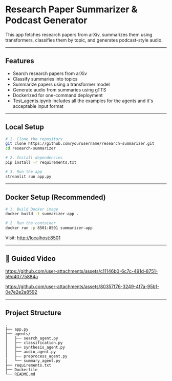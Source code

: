 # Research Paper Summarizer & Podcast Generator

This app fetches research papers from arXiv, summarizes them using transformers, classifies them by topic, and generates podcast-style audio.

---

## Features

- Search research papers from arXiv
- Classify summaries into topics
- Summarize papers using a transformer model
- Generate audio from summaries using gTTS
- Dockerized for one-command deployment
- Test_agents.ipynb includes all the examples for the agents and it's acceptable input format

---

## Local Setup

```bash
# 1. Clone the repository
git clone https://github.com/yourusername/research-summarizer.git
cd research-summarizer

# 2. Install dependencies
pip install -r requirements.txt

# 3. Run the app
streamlit run app.py
````

---

## Docker Setup (Recommended)

```bash
# 1. Build Docker image
docker build -t summarizer-app .

# 2. Run the container
docker run -p 8501:8501 summarizer-app
```

Visit: [http://localhost:8501](http://localhost:8501)

---

## 🎥 Guided Video

https://github.com/user-attachments/assets/c11146b0-6c7c-491d-8751-59d40775884a

https://github.com/user-attachments/assets/80357f76-3249-4f7a-95b1-0e7e2e2a8592

---

## Project Structure

```
.
├── app.py
├── agents/
│   ├── search_agent.py
│   ├── classification.py
│   ├── synthesis_agent.py
│   ├── audio_agent.py
│   ├── preprocess_agent.py
|   └── summary_agent.py
├── requirements.txt
├── Dockerfile
└── README.md
```


